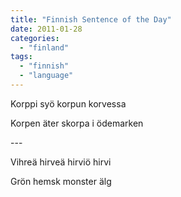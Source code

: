 ```yaml
---
title: "Finnish Sentence of the Day"
date: 2011-01-28
categories: 
  - "finland"
tags: 
  - "finnish"
  - "language"
---
```


Korppi syö korpun korvessa

Korpen äter skorpa i ödemarken

\---

Vihreä hirveä hirviö hirvi

Grön hemsk monster älg
